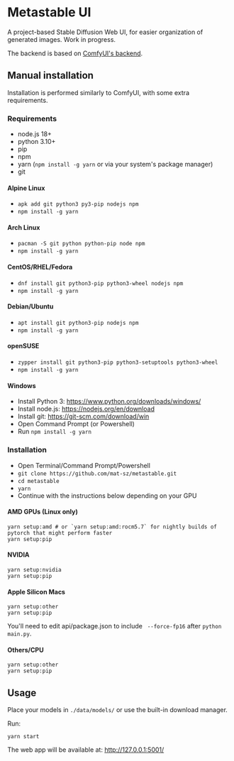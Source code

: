 # Metastable UI

A project-based Stable Diffusion Web UI, for easier organization of generated images. Work in progress.

The backend is based on [ComfyUI's backend](https://github.com/comfyanonymous/ComfyUI).

## Manual installation

Installation is performed similarly to ComfyUI, with some extra requirements.

### Requirements

- node.js 18+
- python 3.10+
- pip
- npm
- yarn (`npm install -g yarn` or via your system's package manager)
- git

#### Alpine Linux

- `apk add git python3 py3-pip nodejs npm`
- `npm install -g yarn`

#### Arch Linux

- `pacman -S git python python-pip node npm`
- `npm install -g yarn`

#### CentOS/RHEL/Fedora

- `dnf install git python3-pip python3-wheel nodejs npm`
- `npm install -g yarn`

#### Debian/Ubuntu

- `apt install git python3-pip nodejs npm`
- `npm install -g yarn`

#### openSUSE

- `zypper install git python3-pip python3-setuptools python3-wheel`
- `npm install -g yarn`

#### Windows

- Install Python 3: https://www.python.org/downloads/windows/
- Install node.js: https://nodejs.org/en/download
- Install git: https://git-scm.com/download/win
- Open Command Prompt (or Powershell)
- Run `npm install -g yarn`

### Installation

- Open Terminal/Command Prompt/Powershell
- `git clone https://github.com/mat-sz/metastable.git`
- `cd metastable`
- `yarn`
- Continue with the instructions below depending on your GPU

#### AMD GPUs (Linux only)

```
yarn setup:amd # or `yarn setup:amd:rocm5.7` for nightly builds of pytorch that might perform faster
yarn setup:pip
```

#### NVIDIA

```
yarn setup:nvidia
yarn setup:pip
```

#### Apple Silicon Macs

```
yarn setup:other
yarn setup:pip
```

You'll need to edit api/package.json to include ` --force-fp16` after `python main.py`.

#### Others/CPU

```
yarn setup:other
yarn setup:pip
```

## Usage

Place your models in `./data/models/` or use the built-in download manager.

Run:

```
yarn start
```

The web app will be available at: http://127.0.0.1:5001/
